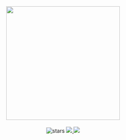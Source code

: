 <div align="center">

## <img src="https://i.hizliresim.com/g4yov4w.jpg" height="300"/>

<img src="https://img.shields.io/github/stars/openai/gpt-2?label=Stars" alt="stars">
<a href = "https://github.com/madushadhanushka/simple-sqlite/graphs/contributors">
  <img src = "https://contrib.rocks/image?repo=2005-tr/saturn"/>
</a>
<img src="https://github-profile-trophy.vercel.app/?username=favilances&theme=juicyfresh&no-bg=true" />
